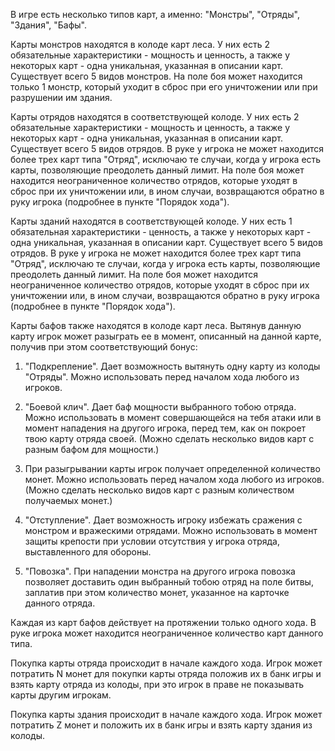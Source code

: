 В игре есть несколько типов карт, а именно: "Монстры", "Отряды", "Здания", "Бафы".

Карты монстров находятся в колоде карт леса. У них есть 2 обязательные характеристики - мощность и ценность, а также у некоторых карт - одна уникальная, указанная в описании карт. Существует всего 5 видов монстров. На поле боя может находится только 1 монстр, который уходит в сброс при его уничтожении или  при разрушении им здания.

Карты отрядов находятся в соответствующей колоде. У них есть 2 обязательные характеристики - мощность и ценность, а также у некоторых карт - одна уникальная, указанная в описании карт. Существует всего 5 видов отрядов. В руке у игрока не может находится более трех карт типа "Отряд", исключаю те случаи, когда у игрока есть карты, позволяющие преодолеть данный лимит. На поле боя может находится неограниченное количество отрядов, которые уходят в сброс при их уничтожении или, в ином случаи, возвращаются обратно в руку игрока (подробнее в пункте "Порядок хода"). 

Карты зданий находятся в соответствующей колоде. У них есть 1 обязательная характеристики - ценность, а также у некоторых карт - одна уникальная, указанная в описании карт. Существует всего 5 видов отрядов. В руке у игрока не может находится более трех карт типа "Отряд", исключаю те случаи, когда у игрока есть карты, позволяющие преодолеть данный лимит. На поле боя может находится неограниченное количество отрядов, которые уходят в сброс при их уничтожении или, в ином случаи, возвращаются обратно в руку игрока (подробнее в пункте "Порядок хода").


Карты бафов также находятся в колоде карт леса. Вытянув данную карту игрок может разыграть ее в момент, описанный на данной карте, получив при этом соответствующий бонус:

1. "Подкрепление". Дает возможность вытянуть одну карту из колоды "Отряды". Можно использовать перед началом хода любого из игроков.

2. "Боевой клич". Дает баф мощности выбранного тобою отряда. Можно использовать в момент совершающейся на тебя атаки или в момент нападения на другого игрока, перед тем, как он покроет твою карту отряда своей. (Можно сделать несколько видов карт с разным бафом для мощности.)

3. При разыгрывании карты игрок получает определенной количество монет. Можно использовать перед началом хода любого из игроков. (Можно сделать несколько видов карт с разным количеством получаемых монет.)

4. "Отступление". Дает возможность игроку избежать сражения с монстром и вражескими отрядами. Можно использовать в момент защиты крепости при условии отсутствия у игрока отряда, выставленного для обороны.

5. "Повозка". При нападении монстра на другого игрока повозка позволяет доставить один выбранный тобою отряд на поле битвы, заплатив при этом количество монет, указанное на карточке данного отряда.

Каждая из карт бафов действует на протяжении только одного хода. В руке игрока может находится неограниченное количество карт данного типа.



Покупка карты отряда происходит в начале каждого хода. Игрок может потратить N монет для покупки карты отряда положив их в банк игры и взять карту отряда из колоды, при это игрок в праве не показывать карты другим игрокам. 

Покупка карты здания происходит в начале каждого хода. Игрок может потратить Z монет и положить их в банк игры и взять карту здания из колоды.